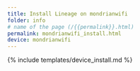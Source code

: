 ```yaml
---
title: Install Lineage on mondrianwifi
folder: info
# name of the page (/{{permalink}}.html)
permalink: mondrianwifi_install.html
device: mondrianwifi
---
```

{% include templates/device_install.md %}
